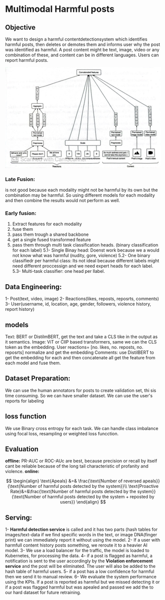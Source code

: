 # Multimodal Harmful posts

## **Objective**
We want to design a harmful contentdetectionsystem which identifies harmful posts, then deletes or demotes them and informs user why the post was identified as harmful. A post content might be text, image, video or any combination of these, and content can be in different languages. Users can report harmful posts.


![img1](/images/harmful_sys_dsgn.png)


### Late Fusion: 
is not good because each modality might not be harmful by its own but the combination may be harmful. So using different models for each modality and then combine the results would not perform as well.

### Early fusion: 
1. Extract features for each modality
2. fuse them
3. pass them trough a shared backbone
4. get a single fused transformed feature
5. pass them through multi task classification heads. (binary classification for each label)
  5.1- Single Binay head: Doenst work because we a would not know what was harmful (nudity, gore, violence)
  5.2- One binary classifiedr per harmful class: Its not ideal because different labels might need different proccessign and we need expert heads for each label.
  5.3- Multi-task classifier: one head per llabel.

## **Data Engineering**:
1- Post(text, video, image)
2- Reactions(likes, reposts, reposrts, comments)
3- User(username, id, location, age, gender, followers, violence history, report history)


## **models**
Text: BERT or DistilmBERT, get the text and take a CLS tike in the output as it semantics.
Image: ViT or ClIP based transformers, same we can the CLS token as the embedding.
User reactions= [no. likes, no. reposts, no. reposrts] normalize and get the embedding
Comments: use DistilBERT to get the embedding for each and then concatenate all
get the feature from each model and fuse them.

## **Dataset Preparation**:
We can use the human annotators for posts to create validation set, thi sis time consuming. So we can have smaller dataset.
We can use the user's reports for labeling

## **loss function**
We use Binary cross entropy for each task. We can handle class imbalance using focal loss, resampling or weighted loss funcction.

## **Evaluation**
**offline:** PR-AUC or ROC-AUc are best, because precision or recall by itself cant be reliable because of the long tail characteristic of profanity and violence.
**online:** 

$$
\begin{align}
\text{Apeals} &=& \frac{\text{Number of reversed apeals}}{\text{Number of harmful posts detected by the system}}\\
\text{Proactive Rate}&=&\frac{\text{Number of harmful posts detected by the system}}{\text{Number of harmful posts detected by the system + reposted by users}}
\end{align}
$$


## **Serving:** 
1- **Harmful detection service** is called and it has two parts (hash tables for images/text-data if we find specific words in the text, or image DNA(finger print) we can immediately report it without using the model.
2- If a user with harmfull content history posts something, we reroute it to a heavier AI model.
3- We use a load balancer for the traffic, the model is loaded to Kubernetes, for processing the data. 
4- if a post is flagged as harmful, a notification is sent to the user accordingly by the **Violation enforcement service** and the post will be eliminated. The user will also be added to the hash table of harmful users.
5- if a post has a low confidence for harmful then we send it to manual review.
6- We evaluate the system performance using the KPIs. If a post is reported as harmful but we missed detecting it or if a post was flagged harmful but was apealed and passed we add the to our hard dataset for future retraining.


